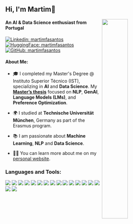 ## Hi, I'm Martim👋
<img align="right" src="https://gifdb.com/images/high/animated-man-computer-coding-nae6mec378lsg1i3.gif" width="40%">

#### An AI & Data Science enthusiast from Portugal

[![Linkedin: martimfasantos](https://custom-icon-badges.demolab.com/badge/Linkedin-0A66C2?logo=linkedin-white&logoColor=fff)](https://www.linkedin.com/in/martimfasantos/)
[![HuggingFace: martimfasantos](https://img.shields.io/badge/-HuggingFace-FDEE21?style=round&logo=HuggingFace&logoColor=black)](https://huggingface.co/martimfasantos)
[![GitHub: martimfasantos](https://img.shields.io/github/followers/martimfasantos?label=follow&style=social)](https://github.com/martimfasantos)

#### About Me:

- 🎓 I completed my Master's Degree @ Instituto Superior Técnico (IST), specializing in **AI** and **Data Science**. My [**Master’s thesis**](https://github.com/martimfasantos/MSc-Thesis) focused on **NLP**, **GenAI**, **Language Models (LMs)**, and **Preference Optimization**.

- 🌍 I studied at **Technische Universität München**, Germany as part of the Erasmus program.

- 📚 I am passionate about **Machine Learning**, **NLP** and **Data Science**.

- 👨‍💻 You can learn more about me on my [personal website](https://martimfasantos.github.io/).


### Languages and Tools:
![](https://img.shields.io/badge/Python-FFD43B?style=for-the-badge&logo=python&logoColor=blue)
![](https://img.shields.io/badge/Pandas-2C2D72?style=for-the-badge&logo=pandas&logoColor=white)
![](https://img.shields.io/badge/PyTorch-EE4C2C?style=for-the-badge&logo=pytorch&logoColor=white)
![](https://img.shields.io/badge/TensorFlow-FF6F00?style=for-the-badge&logo=TensorFlow&logoColor=white)
![](https://img.shields.io/badge/scikit_learn-F7931E?style=for-the-badge&logo=scikit-learn&logoColor=white)
![](https://img.shields.io/badge/Jupyter-F37626.svg?&style=for-the-badge&logo=Jupyter&logoColor=white)
![](https://img.shields.io/badge/-HuggingFace-FDEE21?style=for-the-badge&logo=HuggingFace&logoColor=black)
![](https://img.shields.io/badge/W&B-FFBE00?style=for-the-badge&logo=WeightsAndBiases&logoColor=white)
![](https://img.shields.io/badge/Matplotlib-000000?style=for-the-badge&logo=matplotlib&logoColor=white)
![](https://img.shields.io/badge/Docker-2CA5E0?style=for-the-badge&logo=docker&logoColor=white)
![](https://img.shields.io/badge/MySQL-005C84?style=for-the-badge&logo=mysql&logoColor=white)
![](https://img.shields.io/badge/PostgreSQL-316192?style=for-the-badge&logo=postgresql&logoColor=white)
![](https://img.shields.io/badge/Flask-000000?style=for-the-badge&logo=flask&logoColor=white)
![](https://img.shields.io/badge/fastapi-109989?style=for-the-badge&logo=FASTAPI&logoColor=white)
![](https://img.shields.io/badge/pytest-blue?style=for-the-badge&logo=pytest&logoColor=white)
![](https://img.shields.io/badge/AWS-FF9900?style=for-the-badge&logo=amazonwebservices&logoColor=white)
![](https://img.shields.io/badge/microsoft%20azure-0089D6?style=for-the-badge&logo=microsoft-azure&logoColor=white)

